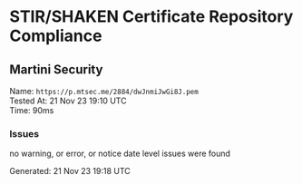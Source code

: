 # STIR/SHAKEN Certificate Repository Compliance

## Martini Security

Name: `https://p.mtsec.me/2884/dwJnmiJwGi8J.pem`\
Tested At: 21 Nov 23 19:10 UTC\
Time: 90ms

### Issues

no warning, or error, or notice date level issues were found

Generated: 21 Nov 23 19:18 UTC